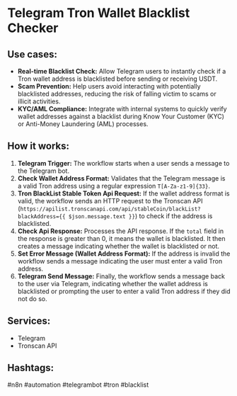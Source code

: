 # Telegram Tron Wallet Blacklist Checker

## Use cases:

*   **Real-time Blacklist Check:** Allow Telegram users to instantly check if a Tron wallet address is blacklisted before sending or receiving USDT.
*   **Scam Prevention:** Help users avoid interacting with potentially blacklisted addresses, reducing the risk of falling victim to scams or illicit activities.
*   **KYC/AML Compliance:** Integrate with internal systems to quickly verify wallet addresses against a blacklist during Know Your Customer (KYC) or Anti-Money Laundering (AML) processes.

## How it works:

1.  **Telegram Trigger:** The workflow starts when a user sends a message to the Telegram bot.
2.  **Check Wallet Address Format:** Validates that the Telegram message is a valid Tron address using a regular expression `T[A-Za-z1-9]{33}`.
3.  **Tron BlackList Stable Token Api Request:** If the wallet address format is valid, the workflow sends an HTTP request to the Tronscan API (`https://apilist.tronscanapi.com/api/stableCoin/blackList?blackAddress={{ $json.message.text }}`) to check if the address is blacklisted.
4.  **Check Api Response:** Processes the API response. If the `total` field in the response is greater than 0, it means the wallet is blacklisted. It then creates a message indicating whether the wallet is blacklisted or not.
5.  **Set Error Message (Wallet Address Format):** If the address is invalid the workflow sends a message indicating the user must enter a valid Tron address.
6.  **Telegram Send Message:** Finally, the workflow sends a message back to the user via Telegram, indicating whether the wallet address is blacklisted or prompting the user to enter a valid Tron address if they did not do so.

## Services:

*   Telegram
*   Tronscan API

## Hashtags:

#n8n #automation #telegrambot #tron #blacklist
